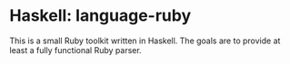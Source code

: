 # Haskell: language-ruby

This is a small Ruby toolkit written in Haskell. The goals are to provide at least a fully functional Ruby parser.
